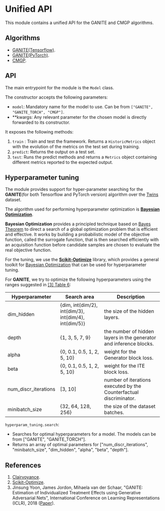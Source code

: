 # Unified API
 This module contains a unified API for the GANITE and CMGP algorithms.

## Algorithms
 - [GANITE(Tensorflow)](https://github.com/bcebere/ite-api/tree/main/src/ite/algs/ganite).
 - [GANITE(PyTorch)](https://github.com/bcebere/ite-api/tree/main/src/ite/algs/ganite_torch).
 - [CMGP](https://github.com/bcebere/ite-api/tree/main/src/ite/algs/causal_multitask_gaussian_processes).

## API
The main entrypoint for the module is the `Model` class.

The constructor accepts the following parameters:

 - `model`: Mandatory name for the model to use. Can be from `["GANITE", "GANITE_TORCH", "CMGP"]`.
 - **kwargs: Any relevant parameter for the chosen model is directly forwarded to its constructor.


It exposes the following methods:

 1. `train` : Train and test the framework. Returns a `HistoricMetrics` object with the evolution of the metrics on the test set during training.
 2. `predict`: Returns the output on a test set.
 3. `test`: Runs the predict methods and returns a `Metrics` object containing different metrics reported to the expected output.

## Hyperparameter tuning
The module provides support for hyper-parameter searching for the __GANITE__(for both Tensorflow and PyTorch version) algorithm over the [Twins](https://bitbucket.org/mvdschaar/mlforhealthlabpub/src/master/data/twins/) dataset.

The algorithm used for performing hyperparameter optimization is [__Bayesian Optimization__](https://en.wikipedia.org/wiki/Bayesian_optimization).

__Bayesian Optimization__ provides a principled technique based on [Bayes Theorem](https://en.wikipedia.org/wiki/Bayes%27_theorem) to direct a search of a global optimization problem that is efficient and effective. It works by building a probabilistic model of the objective function, called the surrogate function, that is then searched efficiently with an acquisition function before candidate samples are chosen to evaluate the real objective function.


For the tuning, we use the [__Scikit-Optimize__](https://scikit-optimize.github.io/stable/) library, which provides a general toolkit for [Bayesian Optimization](https://en.wikipedia.org/wiki/Bayesian_optimization) that can be used for hyperparameter tuning.

For __GANITE__, we try to optimize the following hyperparameters using the ranges suggested in [[3] Table 6](https://openreview.net/forum?id=ByKWUeWA-):


| Hyperparameter | Search area | Description |
| --- | --- | --- |
| dim_hidden | {dim, int(dim/2), int(dim/3), int(dim/4), int(dim/5)} | the size of the hidden layers. |
| depth |{1, 3, 5, 7, 9} | the number of hidden layers in the generator and inference blocks. |
| alpha | {0, 0.1, 0.5, 1, 2, 5, 10} | weight for the Generator block loss. |
| beta | {0, 0.1, 0.5, 1, 2, 5, 10} | weight for the ITE block loss. |
| num_discr_iterations | [3, 10] | number of iterations executed by the Counterfactual discriminator. |
| minibatch_size | {32, 64, 128, 256} | the size of the dataset batches. |

`hyperparam_tuning.search`:

 - Searches for optimal hyperparameters for a model. The models can be from ["GANITE", "GANITE_TORCH"].
 - Returns an array of optimal parameters for ["num_discr_iterations", "minibatch_size", "dim_hidden", "alpha", "beta", "depth"].

## References
1. [Clairvoyance](https://openreview.net/forum?id=xnC8YwKUE3k).
2. [Scikit-Optimize](https://scikit-optimize.github.io/stable/).
3. Jinsung Yoon, James Jordon, Mihaela van der Schaar, "GANITE: Estimation of Individualized Treatment Effects using Generative Adversarial Nets", International Conference on Learning Representations (ICLR), 2018 ([Paper](https://openreview.net/forum?id=ByKWUeWA-)).
